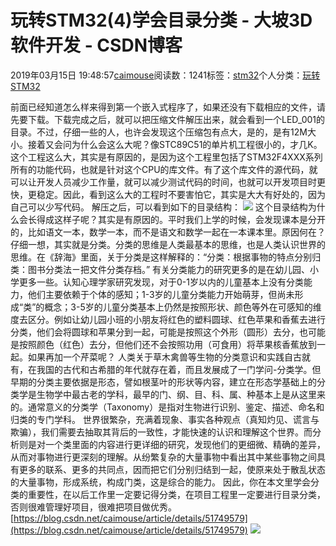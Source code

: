 
# 玩转STM32(4)学会目录分类 - 大坡3D软件开发 - CSDN博客

2019年03月15日 19:48:57[caimouse](https://me.csdn.net/caimouse)阅读数：1241标签：[stm32](https://so.csdn.net/so/search/s.do?q=stm32&t=blog)个人分类：[玩转STM32](https://blog.csdn.net/caimouse/article/category/8714971)



前面已经知道怎么样来得到第一个嵌入式程序了，如果还没有下载相应的文件，请先要下载。下载完成之后，就可以把压缩文件解压出来，就会看到一个LED_001的目录。不过，仔细一些的人，也许会发现这个压缩包有点大，是的，是有12M大小。接着又会问为什么会这么大呢？像STC89C51的单片机工程很小的，才几K。这个工程这么大，其实是有原因的，是因为这个工程里包括了STM32F4XXX系列所有的功能代码，也就是针对这个CPU的库文件。有了这个库文件的源代码，就可以让开发人员减少工作量，就可以减少测试代码的时间，也就可以开发项目时更快，更稳定。因此，看到这么大的工程时不要害怕它，其实是大大有好处的，因为自己可以少写代码。
解压之后，可以看到如下的目录结构：
![](https://img-blog.csdnimg.cn/20190315194735782.png?x-oss-process=image/watermark,type_ZmFuZ3poZW5naGVpdGk,shadow_10,text_aHR0cHM6Ly9teXNvZnQuYmxvZy5jc2RuLm5ldA==,size_16,color_FFFFFF,t_70)
这个目录结构为什么会长得成这样子呢？其实是有原因的。平时我们上学的时候，会发现课本是分开的，比如语文一本，数学一本，而不是语文和数学一起在一本课本里。原因何在？仔细一想，其实就是分类。分类的思维是人类最基本的思维，也是人类认识世界的思维。在《辞海》里面，关于分类是这样解释的：“分类：根据事物的特点分别归类：图书分类法ㄧ把文件分类存档。”
有关分类能力的研究更多的是在幼儿园、小学更多一些。认知心理学家研究发现，对于0-1岁以内的儿童基本上没有分类能力，他们主要依赖于个体的感知；1-3岁的儿童分类能力开始萌芽，但尚未形成“类”的概念；3-5岁的儿童分类基本上仍然是按照形状、颜色等外在可感知的维度去区分。例如让幼儿园小班的小朋友将红色的塑料圆球、红色苹果和香蕉去进行分类，他们会将圆球和苹果分到一起，可能是按照这个外形（圆形）去分，也可能是按照颜色（红色）去分，但他们还不会按照功用（可食用）将苹果核香蕉放到一起。如果再加一个芹菜呢？
人类关于草木禽兽等生物的分类意识和实践自古就有，在我国的古代和古希腊的年代就存在着，而且发展成了一门学问-分类学。但早期的分类主要依据是形态，譬如根茎叶的形状等内容，建立在形态学基础上的分类学是生物学中最古老的学科，最早的门、纲、目、科、属、种基本上是从这里来的。通常意义的分类学（Taxonomy）是指对生物进行识别、鉴定、描述、命名和归类的专门学科。
世界很繁杂，充满着现象、事实各种观点（真知灼见、谎言与欺骗），我们需要去抽取其背后的一致性，才能快速的认识和理解这个世界。而分析则是对一个类里面的内容进行更详细的研究，发现他们的更细微、精确的差异，从而对事物进行更深刻的理解。从纷繁复杂的大量事物中看出其中某些事物之间具有更多的联系、更多的共同点，因而把它们分别归结到一起，使原来处于散乱状态的大量事物，形成系统，构成门类，这是综合的能力。
因此，你在本文里学会分类的重要性，在以后工作里一定要记得分类，在项目工程里一定要进行目录分类，否则很难管理好项目，很难把项目做优秀。
[https://blog.csdn.net/caimouse/article/details/51749579](https://blog.csdn.net/caimouse/article/details/51749579)
![](https://img-blog.csdnimg.cn/20190315194833262.jpg?x-oss-process=image/watermark,type_ZmFuZ3poZW5naGVpdGk,shadow_10,text_aHR0cHM6Ly9teXNvZnQuYmxvZy5jc2RuLm5ldA==,size_16,color_FFFFFF,t_70)

